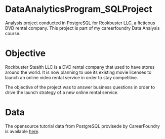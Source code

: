 # DataAnalyticsProgram_SQLProject
Analysis project conducted in PostgreSQL for Rcokbuster LLC, a ficticous DVD rental company. This project is part of my careerfoundry Data Analysis course. 

# Objective
Rockbuster Stealth LLC is a DVD rental company that used to have stores around the world. It is now planning to use its existing movie licenses to launch an online video rental service in order to stay competitive.

The objective of the project was to answer business questions in order to drive the launch strategy of a new online rental service.

# Data
The opensource tutorial data from PostgreSQL provisede by CareerFoundry is available [here](https://www.postgresqltutorial.com/wp-content/uploads/2019/05/dvdrental.zip).
